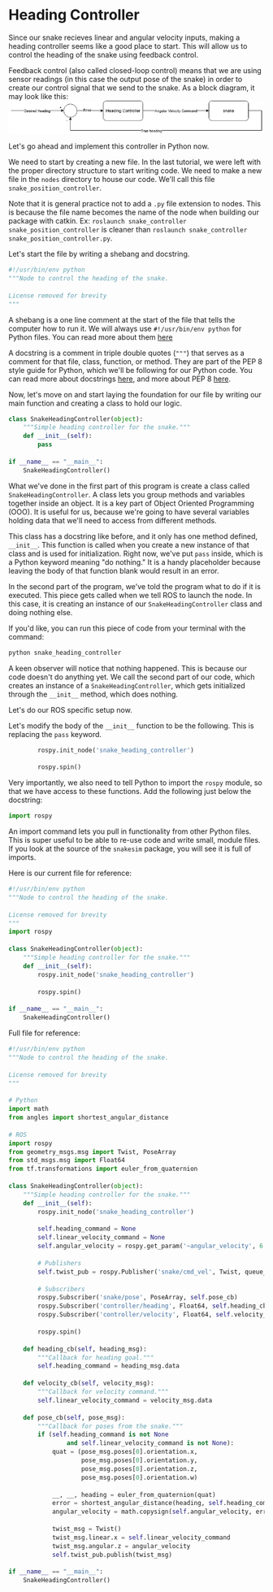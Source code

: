 # Heading Controller
Since our snake recieves linear and angular velocity inputs, making a heading
controller seems like a good place to start. This will allow us to control the
heading of the snake using feedback control.

Feedback control (also called closed-loop control) means that we are using
sensor readings (in this case the output pose of the snake) in order to create
our control signal that we send to the snake. As a block diagram, it may look
like this:
![heading controller](images/heading-controller.png)

Let's go ahead and implement this controller in Python now.

We need to start by creating a new file. In the last tutorial, we were left with
the proper directory structure to start writing code. We need to make a new file
in the `nodes` directory to house our code. We'll call this file
`snake_position_controller`. 

Note that it is general practice not to add a `.py` file extension to nodes.
This is because the file name becomes the name of the node when building our
package with catkin. Ex: `roslaunch snake_controller snake_position_controller`
is cleaner than `roslaunch snake_controller snake_position_controller.py`.

Let's start the file by writing a shebang and docstring.
```python
#!/usr/bin/env python
"""Node to control the heading of the snake.

License removed for brevity
"""
```
A shebang is a one line comment at the start of the file that tells the
computer how to run it. We will always use `#!/usr/bin/env python` for Python
files. You can read more about them [here](https://en.wikipedia.org/wiki/Shebang_(Unix))

A docstring is a comment in triple double quotes (`"""`) that serves as a
comment for that file, class, function, or method. They are part of the PEP 8
style guide for Python, which we'll be following for our Python code. You can
read more about docstrings [here](https://www.python.org/dev/peps/pep-0257/#what-is-a-docstring),
and more about PEP 8 [here](https://www.python.org/dev/peps/pep-0008/#introduction).

Now, let's move on and start laying the foundation for our file by writing our
main function and creating a class to hold our logic.
```python
class SnakeHeadingController(object):
    """Simple heading controller for the snake."""
    def __init__(self):
        pass

if __name__ == "__main__":
    SnakeHeadingController()
```
What we've done in the first part of this program is create a class called
`SnakeHeadingController`. A class lets you group methods and variables together
inside an object. It is a key part of Object Oriented Programming (OOO). It is
useful for us, because we're going to have several variables holding data that
we'll need to access from different methods.

This class has a docstring like before, and it only has one method defined,
`__init__`. This function is called when you create a new instance of that class
and is used for initialization. Right now, we've put `pass` inside, which is a
Python keyword meaning "do nothing." It is a handy placeholder because leaving
the body of that function blank would result in an error.

In the second part of the program, we've told the program what to do if it is
executed. This piece gets called when we tell ROS to launch the node. In this
case, it is creating an instance of our `SnakeHeadingController` class and
doing nothing else.

If you'd like, you can run this piece of code from your terminal with the
command:
```bash
python snake_heading_controller
```
A keen observer will notice that nothing happened. This is because our code
doesn't do anything yet. We call the second part of our code, which creates an
instance of a `SnakeHeadingController`, which gets initialized through the
`__init__` method, which does nothing.

Let's do our ROS specific setup now.

Let's modify the body of the `__init__` function to be the following. This is
replacing the `pass` keyword.
```python
        rospy.init_node('snake_heading_controller')

        rospy.spin()
```

Very importantly, we also need to tell Python to import the `rospy` module, so
that we have access to these functions. Add the following just below the
docstring:
```python
import rospy
```
An import command lets you pull in functionality from other Python files. This
is super useful to be able to re-use code and write small, module files. If you
look at the source of the `snakesim` package, you will see it is full of imports.

Here is our current file for reference:
```python
#!/usr/bin/env python
"""Node to control the heading of the snake.

License removed for brevity
"""
import rospy

class SnakeHeadingController(object):
    """Simple heading controller for the snake."""
    def __init__(self):
        rospy.init_node('snake_heading_controller')

        rospy.spin()

if __name__ == "__main__":
    SnakeHeadingController()
```


Full file for reference:
```python
#!/usr/bin/env python
"""Node to control the heading of the snake.

License removed for brevity
"""

# Python
import math
from angles import shortest_angular_distance

# ROS
import rospy
from geometry_msgs.msg import Twist, PoseArray
from std_msgs.msg import Float64
from tf.transformations import euler_from_quaternion

class SnakeHeadingController(object):
    """Simple heading controller for the snake."""
    def __init__(self):
        rospy.init_node('snake_heading_controller')

        self.heading_command = None
        self.linear_velocity_command = None
        self.angular_velocity = rospy.get_param('~angular_velocity', 6.28)

        # Publishers
        self.twist_pub = rospy.Publisher('snake/cmd_vel', Twist, queue_size=1)

        # Subscribers
        rospy.Subscriber('snake/pose', PoseArray, self.pose_cb)
        rospy.Subscriber('controller/heading', Float64, self.heading_cb)
        rospy.Subscriber('controller/velocity', Float64, self.velocity_cb)

        rospy.spin()

    def heading_cb(self, heading_msg):
        """Callback for heading goal."""
        self.heading_command = heading_msg.data

    def velocity_cb(self, velocity_msg):
        """Callback for velocity command."""
        self.linear_velocity_command = velocity_msg.data

    def pose_cb(self, pose_msg):
        """Callback for poses from the snake."""
        if (self.heading_command is not None
                and self.linear_velocity_command is not None):
            quat = (pose_msg.poses[0].orientation.x,
                    pose_msg.poses[0].orientation.y,
                    pose_msg.poses[0].orientation.z,
                    pose_msg.poses[0].orientation.w)

            __, __, heading = euler_from_quaternion(quat)
            error = shortest_angular_distance(heading, self.heading_command)
            angular_velocity = math.copysign(self.angular_velocity, error)

            twist_msg = Twist()
            twist_msg.linear.x = self.linear_velocity_command
            twist_msg.angular.z = angular_velocity
            self.twist_pub.publish(twist_msg)

if __name__ == "__main__":
    SnakeHeadingController()
```